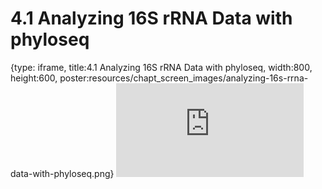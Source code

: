 # 4.1 Analyzing 16S rRNA Data with phyloseq
 
{type: iframe, title:4.1 Analyzing 16S rRNA Data with phyloseq, width:800, height:600, poster:resources/chapt_screen_images/analyzing-16s-rrna-data-with-phyloseq.png}
![](https://sayumiyork.github.io/miniCURE-16S_Test/analyzing-16s-rrna-data-with-phyloseq.html)
 

 
